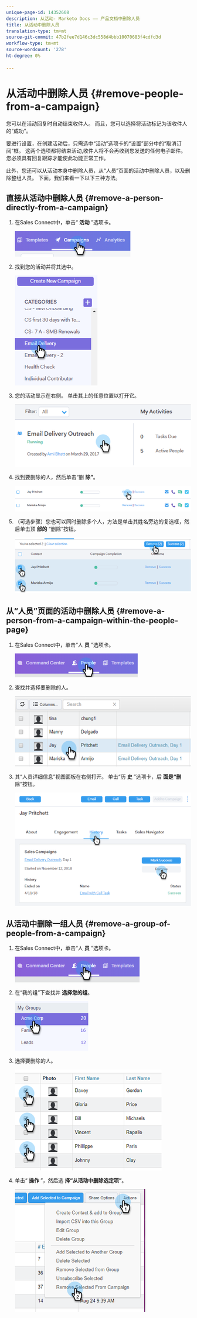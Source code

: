 ```yaml
---
unique-page-id: 14352608
description: 从活动- Marketo Docs —— 产品文档中删除人员
title: 从活动中删除人员
translation-type: tm+mt
source-git-commit: 47b2fee7d146c3dc558d4bbb10070683f4cdfd3d
workflow-type: tm+mt
source-wordcount: '278'
ht-degree: 0%

---
```



# 从活动中删除人员 {#remove-people-from-a-campaign}

您可以在活动回复时自动结束收件人。 而且，您可以选择将活动标记为该收件人的“成功”。

要进行设置，在创建活动后，只需选中“活动”选项卡的“设置”部分中的“取消订阅”框。 这两个选项都将结束活动,收件人将不会再收到您发送的任何电子邮件。 您必须具有回复跟踪才能使此功能正常工作。

此外，您还可以从活动本身中删除人员，从“人员”页面的活动中删除人员，以及删除整组人员。 下面，我们来看一下以下三种方法。

## 直接从活动中删除人员 {#remove-a-person-directly-from-a-campaign}

1. 在Sales Connect中，单击“ **活动** ”选项卡。

   ![](assets/one.png)

1. 找到您的活动并将其选中。

   ![](assets/two.png)

1. 您的活动显示在右侧。 单击其上的任意位置以打开它。

   ![](assets/three.png)

1. 找到要删除的人，然后单击“删 **除”**。

   ![](assets/four.png)

1. （可选步骤）您也可以同时删除多个人，方法是单击其姓名旁边的复选框，然后单击顶 **部的** “删除”按钮。

   ![](assets/five.png)

## 从“人员”页面的活动中删除人员 {#remove-a-person-from-a-campaign-within-the-people-page}

1. 在Sales Connect中，单击“人 **员** ”选项卡。

   ![](assets/one-a.png)

1. 查找并选择要删除的人。

   ![](assets/two-a.png)

1. 其“人员详细信息”视图面板在右侧打开。 单击“历 **史** ”选项卡，后 **面是“删** 除”按钮。

   ![](assets/three-a.png)

## 从活动中删除一组人员 {#remove-a-group-of-people-from-a-campaign}

1. 在Sales Connect中，单击“人 **员** ”选项卡。

   ![](assets/one-b.png)

1. 在“我的组”下查找并 **选择您的组**。

   ![](assets/two-b.png)

1. 选择要删除的人。

   ![](assets/three-b.png)

1. 单击“ **操作** ”，然后选 **择“从活动中删除选定项”**。

   ![](assets/four-b.png)

